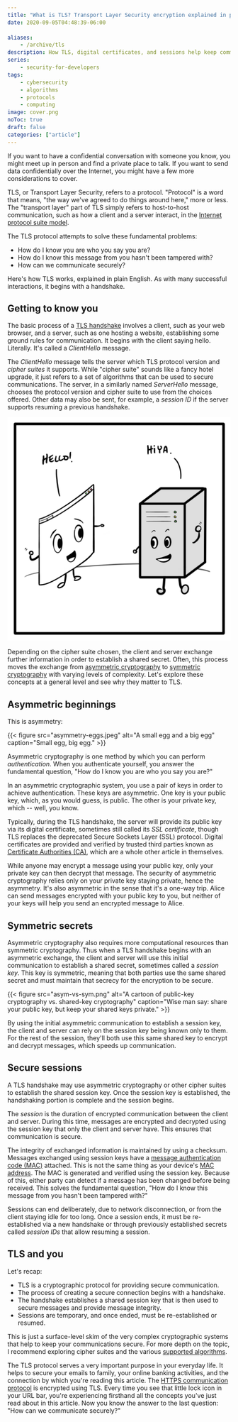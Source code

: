 ```yaml
---
title: "What is TLS? Transport Layer Security encryption explained in plain english"
date: 2020-09-05T04:48:39-06:00

aliases:
    - /archive/tls
description: How TLS, digital certificates, and sessions help keep communications secure.
series:
    - security-for-developers
tags:
    - cybersecurity
    - algorithms
    - protocols
    - computing
image: cover.png
noToc: true
draft: false
categories: ["article"]
---
```


If you want to have a confidential conversation with someone you know, you might meet up in person and find a private place to talk. If you want to send data confidentially over the Internet, you might have a few more considerations to cover.

TLS, or Transport Layer Security, refers to a protocol. "Protocol" is a word that means, "the way we've agreed to do things around here," more or less. The "transport layer" part of TLS simply refers to host-to-host communication, such as how a client and a server interact, in the [Internet protocol suite model](https://en.wikipedia.org/wiki/Internet_protocol_suite).

The TLS protocol attempts to solve these fundamental problems:

- How do I know you are who you say you are?
- How do I know this message from you hasn't been tampered with?
- How can we communicate securely?

Here's how TLS works, explained in plain English. As with many successful interactions, it begins with a handshake.

## Getting to know you

The basic process of a [TLS handshake](https://en.wikipedia.org/wiki/Transport_Layer_Security#TLS_handshake) involves a client, such as your web browser, and a server, such as one hosting a website, establishing some ground rules for communication. It begins with the client saying hello. Literally. It's called a *ClientHello* message.

The *ClientHello* message tells the server which TLS protocol version and _cipher suites_ it supports. While "cipher suite" sounds like a fancy hotel upgrade, it just refers to a set of algorithms that can be used to secure communications. The server, in a similarly named *ServerHello* message, chooses the protocol version and cipher suite to use from the choices offered. Other data may also be sent, for example, a _session ID_ if the server supports resuming a previous handshake.

![A cartoon of a client and server saying hello](hello-hello.png)

Depending on the cipher suite chosen, the client and server exchange further information in order to establish a shared secret. Often, this process moves the exchange from [asymmetric cryptography](https://en.wikipedia.org/wiki/Public-key_cryptography) to [symmetric cryptography](https://en.wikipedia.org/wiki/Symmetric-key_algorithm) with varying levels of complexity. Let's explore these concepts at a general level and see why they matter to TLS.

## Asymmetric beginnings

This is asymmetry:

{{< figure src="asymmetry-eggs.jpeg" alt="A small egg and a big egg" caption="Small egg, big egg." >}}

Asymmetric cryptography is one method by which you can perform _authentication_. When you authenticate yourself, you answer the fundamental question, "How do I know you are who you say you are?"

In an asymmetric cryptographic system, you use a pair of keys in order to achieve authentication. These keys are asymmetric. One key is your public key, which, as you would guess, is public. The other is your private key, which -- well, you know.

Typically, during the TLS handshake, the server will provide its public key via its digital certificate, sometimes still called its _SSL certificate_, though TLS replaces the deprecated Secure Sockets Layer (SSL) protocol. Digital certificates are provided and verified by trusted third parties known as [Certificate Authorities (CA)](https://en.wikipedia.org/wiki/Certificate_authority), which are a whole other article in themselves.

While anyone may encrypt a message using your public key, only your private key can then decrypt that message. The security of asymmetric cryptography relies only on your private key staying private, hence the asymmetry. It's also asymmetric in the sense that it's a one-way trip. Alice can send messages encrypted with your public key to you, but neither of your keys will help you send an encrypted message to Alice.

## Symmetric secrets

Asymmetric cryptography also requires more computational resources than symmetric cryptography. Thus when a TLS handshake begins with an asymmetric exchange, the client and server will use this initial communication to establish a shared secret, sometimes called a _session key_. This key is symmetric, meaning that both parties use the same shared secret and must maintain that secrecy for the encryption to be secure.

{{< figure src="asym-vs-sym.png" alt="A cartoon of public-key cryptography vs. shared-key cryptography" caption="Wise man say: share your public key, but keep your shared keys private." >}}

By using the initial asymmetric communication to establish a session key, the client and server can rely on the session key being known only to them. For the rest of the session, they'll both use this same shared key to encrypt and decrypt messages, which speeds up communication.

## Secure sessions

A TLS handshake may use asymmetric cryptography or other cipher suites to establish the shared session key. Once the session key is established, the handshaking portion is complete and the session begins.

The _session_ is the duration of encrypted communication between the client and server. During this time, messages are encrypted and decrypted using the session key that only the client and server have. This ensures that communication is secure.

The integrity of exchanged information is maintained by using a checksum. Messages exchanged using session keys have a [message authentication code (MAC)](https://en.wikipedia.org/wiki/Message_authentication_code) attached. This is not the same thing as your device's [MAC address](https://en.wikipedia.org/wiki/MAC_address). The MAC is generated and verified using the session key. Because of this, either party can detect if a message has been changed before being received. This solves the fundamental question, "How do I know this message from you hasn't been tampered with?"

Sessions can end deliberately, due to network disconnection, or from the client staying idle for too long. Once a session ends, it must be re-established via a new handshake or through previously established secrets called _session IDs_ that allow resuming a session.

## TLS and you

Let's recap:

- TLS is a cryptographic protocol for providing secure communication.
- The process of creating a secure connection begins with a handshake.
- The handshake establishes a shared session key that is then used to secure messages and provide message integrity.
- Sessions are temporary, and once ended, must be re-established or resumed.

This is just a surface-level skim of the very complex cryptographic systems that help to keep your communications secure. For more depth on the topic, I recommend exploring cipher suites and the various [supported algorithms](https://en.wikipedia.org/wiki/Cipher_suite#Supported_algorithms).

The TLS protocol serves a very important purpose in your everyday life. It helps to secure your emails to family, your online banking activities, and the connection by which you're reading this article. The [HTTPS communication protocol](https://en.wikipedia.org/wiki/HTTPS) is encrypted using TLS. Every time you see that little lock icon in your URL bar, you're experiencing firsthand all the concepts you've just read about in this article. Now you know the answer to the last question: "How can we communicate securely?"

